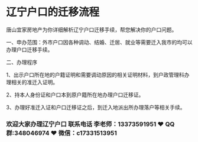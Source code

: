 # 辽宁户口的迁移流程




唐山宜家房地产为你详细解析辽宁户口迁移手续，帮您解决你的户口问题。



一、申办范围：外市户口因各种调动、结婚、迁居、就业等需要迁入我市的均可以办理户口迁移手续。

二、办理程序

1、出示户口所在地的户籍证明和需要调动原因的相关证明材料，到户政管理科办理相关的准迁入证明。

2、持本人身份证和户口本到原户籍所在地办理户口迁移证。

3、办理好准迁入证和户口迁移证之后，到迁入地派出所办理落户等相关手续。



### 欢迎大家办理辽宁户口 联系电话 李老师：13373591951 ❤️ QQ群:348046974 ❤️ 微信：c17331513951 


